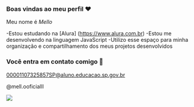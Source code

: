 ### Boas vindas ao meu perfil ❤

 Meu nome é *Mello*

 -Estou estudando na [Alura] (https://www.alura.com.br)
 -Estou me desenvolvendo na linguagem JavaScript
 -Utilizo esse espaço para minha organização e compartilhamento dos meus projetos desenvolvidos

 ### Você entra em contato comigo 📩

00001107325857SP@aluno.educacao.sp.gov.br

@mell.ooficialll

![](https://media1.tenor.com/m/9vZ7WSm-iRgAAAAC/rainbow.gif)
